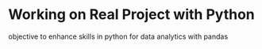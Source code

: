 # Working on Real Project with Python 
objective to enhance skills in python for data analytics with pandas 



